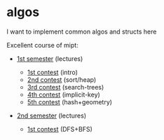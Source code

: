 # algos

I want to implement common algos and structs here

Excellent course of mipt:

- [1st semester](https://www.youtube.com/playlist?list=PL4_hYwCyhAvZtI5h-e2FBGLiygrGDWji0) (lectures)
  - [1st contest](https://contest.yandex.ru/contest/39267/problems/) (intro)
  - [2nd contest](https://contest.yandex.ru/contest/39322/problems/) (sort/heap)
  - [3rd contest](https://contest.yandex.ru/contest/41252/problems/) (search-trees)
  - [4th contest](https://contest.yandex.ru/contest/42391/problems/) (implicit-key)
  - [5th contest](https://contest.yandex.ru/contest/43492/problems/) (hash+geometry)

- [2nd semester](https://www.youtube.com/playlist?list=PL4_hYwCyhAvZZ_DqJ7mS_xyG_AsyerfdB) (lectures)
  - [1st contest](https://contest.yandex.ru/contest/45723/problems/) (DFS+BFS)
